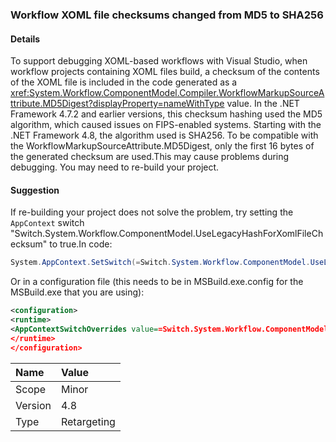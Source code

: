 ### Workflow XOML file checksums changed from MD5 to SHA256

#### Details

To support debugging XOML-based workflows with Visual Studio, when workflow projects containing XOML files build, a checksum of the contents of the XOML file is included in the code generated as a <xref:System.Workflow.ComponentModel.Compiler.WorkflowMarkupSourceAttribute.MD5Digest?displayProperty=nameWithType> value. In the .NET Framework 4.7.2 and earlier versions, this checksum hashing used the MD5 algorithm, which caused issues on FIPS-enabled systems. Starting with the .NET Framework 4.8, the algorithm used is SHA256. To be compatible with the WorkflowMarkupSourceAttribute.MD5Digest, only the first 16 bytes of the generated checksum are used.This may cause problems during debugging. You may need to re-build your project.

#### Suggestion

If re-building your project does not solve the problem, try setting the `AppContext` switch &quot;Switch.System.Workflow.ComponentModel.UseLegacyHashForXomlFileChecksum&quot; to true.In code:

```csharp
System.AppContext.SetSwitch(=Switch.System.Workflow.ComponentModel.UseLegacyHashForXomlFileChecksum=, true);
```

Or in a configuration file (this needs to be in MSBuild.exe.config for the MSBuild.exe that you are using):

```xml
<configuration>
<runtime>
<AppContextSwitchOverrides value==Switch.System.Workflow.ComponentModel.UseLegacyHashForXomlFileChecksum=true= />
</runtime>
</configuration>
```

| Name    | Value       |
|:--------|:------------|
| Scope   | Minor       |
| Version | 4.8         |
| Type    | Retargeting |
